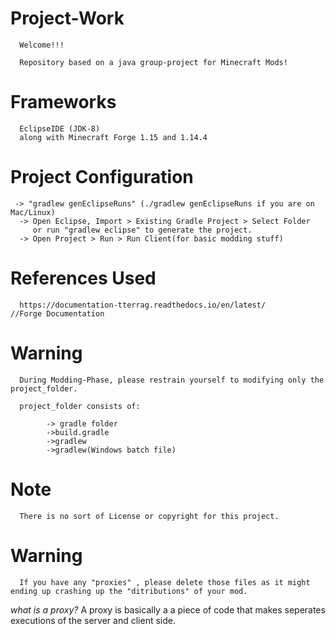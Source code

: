 # Project-Work

      Welcome!!!

      Repository based on a java group-project for Minecraft Mods!

# Frameworks
      EclipseIDE (JDK-8)
      along with Minecraft Forge 1.15 and 1.14.4
      
# Project Configuration
     -> "gradlew genEclipseRuns" (./gradlew genEclipseRuns if you are on Mac/Linux) 
      -> Open Eclipse, Import > Existing Gradle Project > Select Folder 
         or run "gradlew eclipse" to generate the project.
      -> Open Project > Run > Run Client(for basic modding stuff)
      
# References Used 

      https://documentation-tterrag.readthedocs.io/en/latest/         //Forge Documentation 
 
# Warning 
      During Modding-Phase, please restrain yourself to modifying only the project_folder.

      project_folder consists of:

            -> gradle folder
            ->build.gradle
            ->gradlew
            ->gradlew(Windows batch file)

# Note
      There is no sort of License or copyright for this project.
      
 # Warning
      If you have any "proxies" , please delete those files as it might ending up crashing up the "ditributions" of your mod.
      
 _what is a proxy?_
            A proxy is basically a a piece of code that makes seperates executions of the server and client side. 
